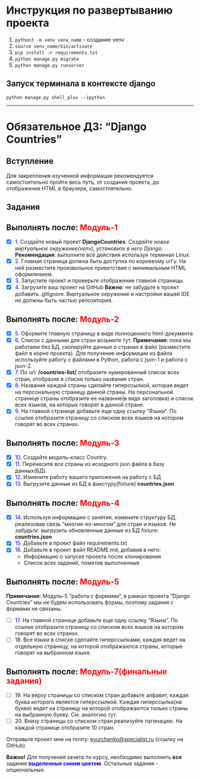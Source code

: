 # Инструкция по развертыванию проекта

1. `python3 -m venv venv_name` - создание venv
2. `source venv_name/bin/activate`
3. `pip install -r requirements.txt`
4. `python manage.py migrate`
5. `python manage.py runserver`

## Запуск терминала в контексте django

`python manage.py shell_plus --ipython`

-----------------
# Обязательное ДЗ: “Django Countries”

## Вступление
Для закрепления изученной информации рекомендуется самостоятельно пройти весь путь, от создания проекта, до отображения HTML в браузере, самостоятельно.

## Задания
## Выполнять после: <span style="color:red">Модуль-1</span>

- [x] <span style="color:blue">1.</span> Создайте новый проект **DjangoCountries**. 
<em>Создайте новое виртуальное окружение(venv), установите в него Django.</em>
**Рекомендация**: выполните все действия используя терминал Linux.
- [x] <span style="color:blue">2.</span> Главная страница должна быть доступна по корневому url’у.
На ней разместите произвольное приветствие c минимальным HTML оформлением.
- [x] <span style="color:blue">3.</span> Запустите проект и проверьте отображение главной страницы.
- [x] <span style="color:blue">4.</span> Загрузите ваш проект на GitHub
**Важно**: не забудьте в проект добавить .gitignore. Виртуальное окружение и настройки вашей IDE не должны быть частью репозитория.

## Выполнять после: <span style="color:red">Модуль-2</span>
- [x] <span style="color:blue">5.</span> Оформите главную страницу в виде полноценного html-документа
- [x] <span style="color:blue">6.</span> Список с данными для стран возьмите <a name="https://github.com/samayo/country-json/blob/master/src/country-by-languages.json">тут.</a>
**Примечание**: пока мы работаем без БД, скопируйте данные о странах в файл (разместите файл в корне проекта).
 Для получение информации из файла используйте <a name="https://pythonworld.ru/tipy-dannyx-v-python/fajly-rabota-s-fajlami.html">работу с файлами в Python</a>, <a name="https://pyneng.readthedocs.io/ru/latest/book/17_serialization/json.html">работа с json-1</a> и <a name="https://dvmn.org/encyclopedia/modules/json/">работа с json-2</a>.
- [x] <span style="color:blue">7.</span> По url: **/countries-list/** отобразите нумерованный список всех стран, отобразив в списке только названия стран.
- [x] <span style="color:blue">8.</span> Название каждой страны сделайте гиперссылкой, которая ведет на персональную страницу данной страны. 
На персональной странице страны отобразите ее название(в виде заголовка) и список всех языков, на которых говорят в данной стране.
- [x] <span style="color:blue">9.</span> На главной странице добавьте еще одну ссылку “Языки”. По ссылке отобразите страницу со списком всех языков на котором говорят во всех странах.

## Выполнять после: <span style="color:red">Модуль-3</span>
- [x] <span style="color:blue">10.</span> Создайте модель-класс Country.
- [x] <span style="color:blue">11.</span> Перенесите все страны из <a name="https://github.com/samayo/country-json/blob/master/src/country-by-languages.json">исходного json</a> файла в базу данных(БД).
- [x] <span style="color:blue">12.</span> Измените работу вашего приложения на работу с БД
- [x] <span style="color:blue">13.</span> Выгрузите данные из БД в фикстуру(fixture) **countries.json**

## Выполнять после: <span style="color:red">Модуль-4</span>
- [x] <span style="color:blue">14.</span> Используя информацию с занятия, измените структуру БД, реализовав связь “многие-ко-многом” для стран и языков.
<em>Не забудьте</em>: выгрузить обновленные данные из БД fixture: **countries.json**
- [x] <span style="color:blue">15.</span> Добавьте в проект файл requirements.txt
- [x] <span style="color:blue">16.</span> Добавьте в проект файл README.md, добавив в него:
  - Информацию о запуске проекта после клонирования
  - Список всех заданий, пометив выполненные

## Выполнять после: <span style="color:red">Модуль-5</span>
**Примечание**: Модуль-5 “работа с формами”, в рамках проекта “Django Countries” мы не будем использовать формы, поэтому задания с формами не связаны.


- [ ] <span style="color:blue">17.</span> На главной странице добавьте еще одну ссылку “Языки”. По ссылке отобразите страницу со списком всех языков на котором говорят во всех странах.
- [ ] <span>18.</span> Все языки в списке сделайте гиперссылками, каждая ведет на отдельную страницу, на которой отображаются страны, которые говорят на выбранном языке.
## Выполнять после: <span style="color:red">Модуль-7(финальные задания)
- [ ] <span>19.</span> На верху страницы со списком стран добавьте алфавит, каждая буква которого является гиперссылкой. Каждая гиперссылка(на букве) ведет на страницу на которой отображаются только страны на выбранную букву. См. аналогию <a name="https://www.worldometers.info/geography/alphabetical-list-of-countries/">тут</a>.
- [ ] <span>20.</span> Внизу страницы со списком стран реализуйте <a name="https://blog.calltouch.ru/chto-takoe-paginatsiya/">пагинацию</a>. На каждой странице отобразите 10 стран.

Отправьте проект мне на почту: <a name="eyurchenko@specialist.ru">eyurchenko@specialist.ru</a> (ссылку на GitHub)

**Важно!** Для получения зачета по курсу, необходимо выполнить **все** задания <span style="color:blue">**выделенные синим цветом**</span>. Остальные задания - опциональные.